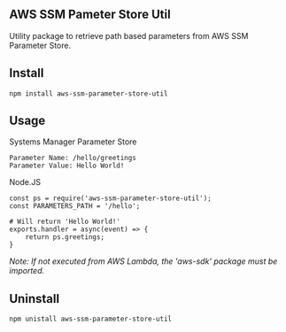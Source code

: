 ## AWS SSM Pameter Store Util
Utility package to retrieve path based parameters from AWS SSM Parameter Store.

## Install
```
npm install aws-ssm-parameter-store-util
```

## Usage
Systems Manager Parameter Store
```
Parameter Name: /hello/greetings
Parameter Value: Hello World!
```

Node.JS
```
const ps = require('aws-ssm-parameter-store-util');
const PARAMETERS_PATH = '/hello';

# Will return 'Hello World!'
exports.handler = async(event) => {
    return ps.greetings;
}
```
_Note: If not executed from AWS Lambda, the 'aws-sdk' package must be imported._

## Uninstall
```
npm unistall aws-ssm-parameter-store-util
```